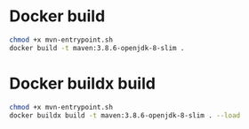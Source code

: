# Docker build
```sh
chmod +x mvn-entrypoint.sh
docker build -t maven:3.8.6-openjdk-8-slim .
```

# Docker buildx build
```sh
chmod +x mvn-entrypoint.sh
docker buildx build -t maven:3.8.6-openjdk-8-slim . --load
```
